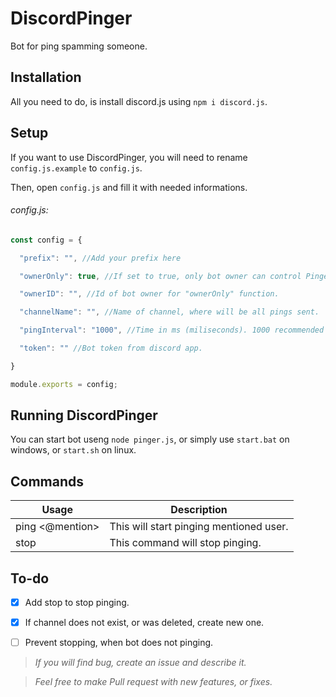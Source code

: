 # DiscordPinger
Bot for ping spamming someone.

## Installation
All you need to do, is install discord.js using `npm i discord.js`.

## Setup
If you want to use DiscordPinger, you will need to rename `config.js.example` to `config.js`.

Then, open `config.js` and fill it with needed informations.

###### config.js:
```js
const config = {

  "prefix": "", //Add your prefix here

  "ownerOnly": true, //If set to true, only bot owner can control Pinger. If set to false, everyone can use Pinger.

  "ownerID": "", //Id of bot owner for "ownerOnly" function.

  "channelName": "", //Name of channel, where will be all pings sent.

  "pingInterval": "1000", //Time in ms (miliseconds). 1000 recommended - If 1000ms (1s), bot will send ping every 1000ms (1s).

  "token": "" //Bot token from discord app.

}

module.exports = config;
```
## Running DiscordPinger
You can start bot useng `node pinger.js`, or simply use `start.bat` on windows, or `start.sh` on linux.

## Commands
Usage | Description
------------ | -------------
ping <@mention> | This will start pinging mentioned user.
stop | This command will stop pinging.

## To-do
- [x] Add stop to stop pinging.
- [x] If channel does not exist, or was deleted, create new one.
- [ ] Prevent stopping, when bot does not pinging.


> _If you will find bug, create an issue and describe it._

> _Feel free to make Pull request with new features, or fixes._
